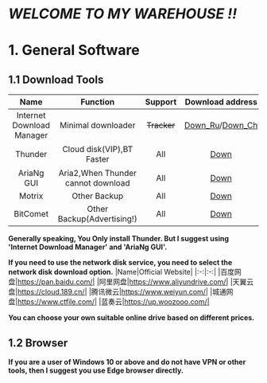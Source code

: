 # ***WELCOME TO MY WAREHOUSE !!***

# 1. General Software

## 1.1 Download Tools

|**Name**|**Function**|**Support**|**Download address**|**Price**|
|:-:|:-:|:-:|:-:|:-:|
|Internet Download Manager|Minimal downloader|~~Tracker~~|[Down_Ru](https://lrepacks.net/repaki-programm-dlya-interneta/56-internet-download-manager-repack.html)/[Down_Ch](https://www.ghxi.com/pcidm.html)|[￥180](https://secure.internetdownloadmanager.com/buy_idm.html)|
|Thunder|Cloud disk(VIP),BT Faster|All|[Down](https://xl11.xunlei.com/)|Free/￥15/￥30|
|AriaNg GUI|Aria2,When Thunder cannot download|All|[Down](https://github.com/Xmader/aria-ng-gui)|Free|
|Motrix|Other Backup|All|[Down](https://motrix.app/)|Free|
|BitComet|Other Backup(Advertising!)|All|[Down](https://www.bitcomet.com/cn/downloads)|Free|

**Generally speaking, You Only install Thunder. But I suggest using 'Internet Download Manager' and 'AriaNg GUI'.**

**If you need to use the network disk service, you need to select the network disk download option.**
|Name|Official Website|
|:-:|:-:|
|百度网盘|https://pan.baidu.com/|
|阿里网盘|https://www.aliyundrive.com/|
|天翼云盘|https://cloud.189.cn/|
|腾讯微云|https://www.weiyun.com/|
|城通网盘|https://www.ctfile.com/|
|蓝奏云|https://up.woozooo.com/|

**You can choose your own suitable online drive based on different prices.**

## 1.2 Browser

**If you are a user of Windows 10 or above and do not have VPN or other tools, then I suggest you use Edge browser directly.**

